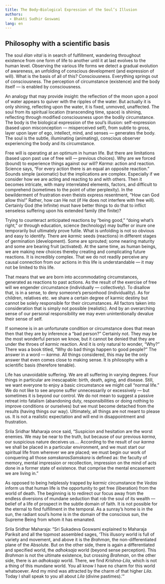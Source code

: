 ```yaml
---
title: The Body—Biological Expression of the Soul’s Illusion
authors:
  - Bhakti Sudhir Goswami
lang: en
---
```


## Philosophy with a scientific basis
The soul <i lang='la'>élan vital</i> is in search of fulfillment, wandering throughout existence from one form of life to another until it at last evolves to the human level. Observing the various life forms we detect a gradual evolution of awareness, an unfolding of conscious development (and expression of will). What is the basis of all of this? Consciousness. Everything springs out of consciousness. The perception of circumstance (existence) and the body itself — is enabled by consciousness.

An analogy that may provide insight: the reflection of the moon upon a pool of water appears to quiver with the ripples of the water. But actually it is only shining, reflecting upon the water, it is fixed, unmoved, unaffected. The soul from its spiritual location (transcending time, space) is shining, reflecting through modified consciousness upon the bodily circumstance. The body is the biological expression of the soul’s illusion: self-expression (based upon misconception — misperceived self), from subtle to gross, layer upon layer of ego, intellect, mind, and senses — generates the body. The soul is the subtle, illuminating (animating), conscious observer experiencing the body and its circumstance.

Free will is operating at an optimum in human life. But there are limitations (based upon past use of free will — previous choices). Why are we forced (bound) to experience things against our will? <i>Karma</i>: action and reaction. Science says, “For every action there is an equal an opposite reaction.” Sounds simple (axiomatic) but the implications are complex. Especially if we consider how we are acting and reacting to and with others. Then it becomes intricate, with many interrelated elements, factors, and difficult to comprehend (sometimes to the point of utter perplexity). In the bewilderment of frustration even theists express resentment, “How can God allow this!” Rather, how can He not (if He does not interfere with free will). Certainly God (the Infinite) must have better things to do that to inflict senseless suffering upon his extended family (the finite)?

Trying to counteract anticipated reactions by “being good,” “doing what’s right,” or through education, science (technology) may buffer or inure one temporarily but ultimately prove futile. What is unfolding is not so obvious and easy to identify. There are <i>karmic</i> seeds (reactions) in different stages of germination (development). Some are sprouted; some nearing maturity and some are bearing fruit (activated). At the same time, as human beings, we are making new choices thereby creating and complicating future reactions. It is incredibly complex. That we do not readily perceive any causal connection from our actions in this life is understandable — it may not be limited to this life.

That means that we are born into accommodating circumstances, generated as reactions to past actions. As the result of the exercise of free will we engender circumstance (individually — collectively). To disallow that, is in a sense, to deny someone’s personhood (individuality). As for children, relatives etc. we share a certain degree of karmic destiny but cannot be solely responsible for their circumstances. All factors taken into consideration that is simply not possible (realistic). And by an overarching sense of our personal responsibility we may even unintentionally devalue their sense of self.

If someone is in an unfortunate condition or circumstance does that mean then that they are by inference a “bad person?” Certainly not. They may be the most wonderful person we know, but it cannot be denied that they are under the throes of <i>karmic</i> reaction. And it is only natural to wonder, “Why?” There was a book titled, “Why do bad things happen to good people?” The answer in a word — <i>karma</i>. All things considered, this may be the only answer that even comes close to making sense. It is philosophy with a scientific basis (therefore tenable).

Life has unavoidable suffering. We are all suffering in varying degrees. Four things in particular are inescapable: birth, death, aging, and disease. Still, we want everyone to enjoy a basic circumstance we might call “normal life.” We do not like to see anyone suffer unnecessarily or excessively — but sometimes it is beyond our control. We do not mean to suggest a passive retreat into fatalism (abandoning duty, responsibilities or doing nothing to improve conditions or ourselves) but we must become detached from the results (having things our way). Ultimately, all things are not meant to please us. It is not a realistic expectation and will end in disappointment and frustration.

Srila Sridhar Maharaja once said, “Suspicion and hesitation are the worst enemies. We may be near to the truth, but because of our previous <i>karma</i>, our suspicious nature deceives us…. According to the result of our <i>karma</i> we shall be placed in a particular environment, and we must start our spiritual life from wherever we are placed; we must begin our work of conquering all those <i>samskaras</i><fn><i>Samskara</i> is defined as: the faculty of memory, mental impression or recollection, impression on the mind of acts done in a former state of existence.</fn> that comprise the mental encasement we are living in.”

As opposed to being helplessly trapped by <i>karmic</i> circumstance the <i>Vedas</i> inform us that human life is the opportunity to get free (liberation) from the world of death. The beginning is to redirect our focus away from the endless diversions of mundane seduction that rob the soul of its wealth — belief of a life of prospect in the subtle domain of faith. It is not possible for the eternal to find fulfillment in the temporal. As a sunray’s home is in the sun, the radiant soul’s home is in the domain of the conscious sun, the Supreme Being from whom it has emanated.

Srila Sridhar Maharaja: “Sri Sukadeva Goswami explained to Maharaja Pariksit and all the topmost assembled sages, ‘This illusory world is full of variety and movement, and above it is the <i>Brahman</i>, the non-differentiated plane of the Absolute. But on the other side, there is again a differentiated and specified world, the <i>adhoksaja</i> world (beyond sense perception). This <i>Brahman</i> is not the ultimate existence, but crossing <i>Brahman</i>, on the other side, there is an <i>adhoksaja</i> world. There, we find <i>Krishna-Lila</i>, which is not a thing of this mundane world. You all know I have no charm for this world whatsoever. And my mind was attracted by the charm of that higher <i>Lila</i>. Today I shall speak to you all about <i>Lila</i> (divine pastimes).’”
